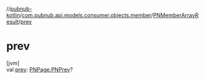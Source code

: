 //[pubnub-kotlin](../../../index.md)/[com.pubnub.api.models.consumer.objects.member](../index.md)/[PNMemberArrayResult](index.md)/[prev](prev.md)

# prev

[jvm]\
val [prev](prev.md): [PNPage.PNPrev](../../com.pubnub.api.models.consumer.objects/-p-n-page/-p-n-prev/index.md)?
